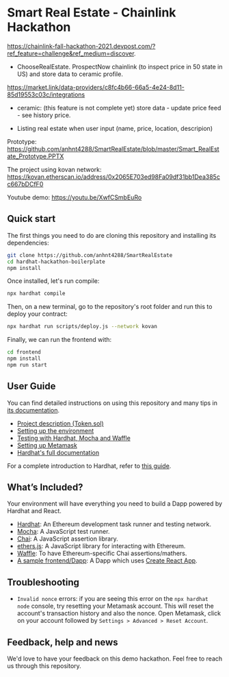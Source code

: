 # Smart Real Estate - Chainlink Hackathon

https://chainlink-fall-hackathon-2021.devpost.com/?ref_feature=challenge&ref_medium=discover.

- ChooseRealEstate. ProspectNow chainlink (to inspect price in 50 state in US) and store data to ceramic profile. 

https://market.link/data-providers/c8fc4b66-66a5-4e24-8d11-85d19553c03c/integrations

- ceramic: (this feature is not complete yet)
store data - update price feed - see history price.

- Listing real estate when user input (name, price, location, descripion)

Prototype: https://github.com/anhnt4288/SmartRealEstate/blob/master/Smart_RealEstate_Prototype.PPTX 

The project using kovan network: 
https://kovan.etherscan.io/address/0x2065E703ed98Fa09df31bb1Dea385cc667bDCfF0

Youtube demo: https://youtu.be/XwfCSmbEuRo

## Quick start

The first things you need to do are cloning this repository and installing its
dependencies:

```sh
git clone https://github.com/anhnt4288/SmartRealEstate
cd hardhat-hackathon-boilerplate
npm install
```

Once installed, let's run compile:

```sh
npx hardhat compile
```

Then, on a new terminal, go to the repository's root folder and run this to
deploy your contract:

```sh
npx hardhat run scripts/deploy.js --network kovan
```

Finally, we can run the frontend with:

```sh
cd frontend
npm install
npm run start
```

## User Guide

You can find detailed instructions on using this repository and many tips in [its documentation](https://hardhat.org/tutorial).

- [Project description (Token.sol)](https://hardhat.org/tutorial/4-contracts/)
- [Setting up the environment](https://hardhat.org/tutorial/1-setup/)
- [Testing with Hardhat, Mocha and Waffle](https://hardhat.org/tutorial/5-test/)
- [Setting up Metamask](https://hardhat.org/tutorial/8-frontend/#setting-up-metamask)
- [Hardhat's full documentation](https://hardhat.org/getting-started/)

For a complete introduction to Hardhat, refer to [this guide](https://hardhat.org/getting-started/#overview).

## What’s Included?

Your environment will have everything you need to build a Dapp powered by Hardhat and React.

- [Hardhat](https://hardhat.org/): An Ethereum development task runner and testing network.
- [Mocha](https://mochajs.org/): A JavaScript test runner.
- [Chai](https://www.chaijs.com/): A JavaScript assertion library.
- [ethers.js](https://docs.ethers.io/ethers.js/html/): A JavaScript library for interacting with Ethereum.
- [Waffle](https://github.com/EthWorks/Waffle/): To have Ethereum-specific Chai assertions/mathers.
- [A sample frontend/Dapp](./frontend): A Dapp which uses [Create React App](https://github.com/facebook/create-react-app).

## Troubleshooting

- `Invalid nonce` errors: if you are seeing this error on the `npx hardhat node`
  console, try resetting your Metamask account. This will reset the account's
  transaction history and also the nonce. Open Metamask, click on your account
  followed by `Settings > Advanced > Reset Account`.

## Feedback, help and news

We'd love to have your feedback on this demo hackathon. Feel free to reach us through this repository.
